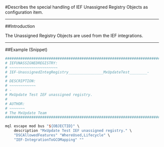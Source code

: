 <!--
 *
 *  This file is part of MxUpdate <http://www.mxupdate.org>.
 *
 *  MxUpdate is a deployment tool for a PLM platform to handle
 *  administration objects as single update files (configuration item).
 *
 *  Copyright (C) 2008-2016 The MxUpdate Team
 *
 *  The Manual of MxUpdate is licensed under a CC BY-NC-SA 4.0 license
 *  (Creative Commons Attribution-NonCommercial-ShareAlike 4.0 
 *  International 4.0 license).
 *
 *  You should have received a copy of the license along with this
 *  work. If not, see <http://creativecommons.org/licenses/by-nc-sa/4.0/>.
 *
-->

#Describes the special handling of IEF Unassigned Registry Objects as configuration item.

----
##Introduction

The Unassigned Registry Objects are used from the IEF integrations.

----
##Example (Snippet)
```TCL
################################################################################
# IEFUNASSIGNEDREGISTRY:
# ~~~~~~~~~~~~~~~~~~~~~~
# IEF-UnassignedIntegRegistry________________MxUpdateTest________-
#
# DESCRIPTION:
# ~~~~~~~~~~~~
# -
# MxUpdate Test IEF unassigned registry.
#
# AUTHOR:
# ~~~~~~~
# The MxUpdate Team
################################################################################

mql escape mod bus "${OBJECTID}" \
    description "MxUpdate Test IEF unassigned registry." \
    "DSCAllowedFeatures" "WhereUsed,Lifecycle" \
    "IEF-IntegrationToGCOMapping" ""
```
